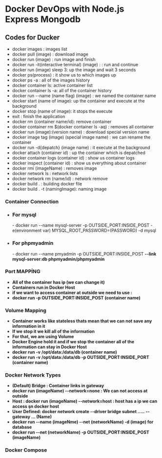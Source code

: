 # Docker DevOps with Node.js Express Mongodb

<h2>Codes for Ducker</h2>

- docker images : images list
- docker pull (image) : download image
- docker run (image) : run image and finish
- docker run -it(interactive terminal) (image) :  : run and continue
- docker run (image) sleep 3: up the image and wait 3 seconds
- docker ps(process) : it show us to which images up
- docker ps -a : all of the images history
- docker container ls: active container list
- docker container ls -a: all of the container history
- docker run --name (name flag) (image) : we named the container name
- docker start (name of image): up the container and execute at the background
- docker stop (name of image): it stops the execute
- exit : finish the application
- docker rm (container name/id): remove container
- docker container rm $(docker container ls -aq) : removes all container
- docker run (image):(version name) : download special version name
- docker image tag (image) (special image name) : we can rename the container
- docker run -d{depatch} (image name) : it execute at the background 
- docker attach (container id) : up the container which is depatched
- docker container logs (container id) : show us container logs
- docker inspect (container id) : show us everything about container
- docker rmi (imageName) : removes image
- docker network ls : network lists
- docker network rm (name/id) : network remove
- docker build . : building docker file
- docker build . -t (namingImage): naming image
### Container Connection
- <h3>For mysql</h3>
  - docker run --name mysql-server -p OUTSIDE_PORT:INSIDE_POST -e(environment var) MYSQL_ROOT_PASSWORD=(PASSWORD) -d mysql
- <h3>For phpmyadmin</h3>
  - docker run --name pmyadmin -p OUTSIDE_PORT:INSIDE_POST <b>--link<b> mysql-server:db phpmyadmin/phpmyadmin

### Port MAPPİNG
- All of the container has ip (we can change it)
- Containers run in Docker Host
- if we want to access container at outside we need to use :
- docker run -p OUTSIDE_PORT:INSIDE_POST (container name)
### Volume Mapping 
- Container works like stateless thats mean that we can not save any information in it
- If we stop it we kill all of the information
- For that, we are using <b>Volume<b>
- Docker Engine hold it and if we stop the container all of the information can stay in Docker Host
- docker run -v /opt/data:/data/db (container name)
- docker run -v /opt/data:/data/db -p OUTSIDE_PORT:INSIDE_PORT (container name)
### Docker Network Types
- (Default) Bridge : Container links in gateway
- docker run (imageName) --network=none : We can not access at outside
- Host : docker run (imageName) --network=host : host has a ip we can access şn docker host
-  User Defined: docker network create --driver bridge subnet ..... --gateway ... (Name)
- docker run --name (imageNme) --net (networkName) -d (image) for database
- docker run --net (networkName) -p OUTSIDE_PORT:INSIDE_POST (imageName)
### Docker Compose
